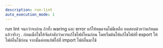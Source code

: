 ```yaml
---
description: run-lint
auto_execution_mode: 1
---
```


run lint จนกว่าจะผ่าน ถ้าทั้ง waring และ error แก้ให้หมดจนไม่มีเหลือ ทดสอบด้วยว่าแก้หมดแล้วจริงๆ
.
ก่อนเมือ่ไขให้จัดลำดับว่าควรแก้ไขไฟล์ไหนก่อน โดยเริ่มต้นให้แก้ไขไฟล์ที่ export ให้ไฟล์อื่นใช้ก่อน จากนั้นค่อยแก้ฟไล์ที่ import ไฟล์อื่นมาใช้